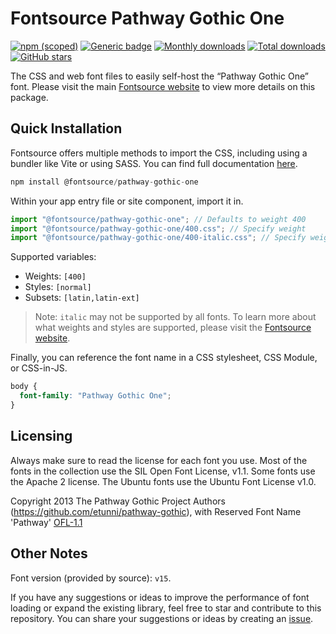 # Fontsource Pathway Gothic One

[![npm (scoped)](https://img.shields.io/npm/v/@fontsource/pathway-gothic-one?color=brightgreen)](https://www.npmjs.com/package/@fontsource/pathway-gothic-one) [![Generic badge](https://img.shields.io/badge/fontsource-passing-brightgreen)](https://github.com/fontsource/fontsource) [![Monthly downloads](https://badgen.net/npm/dm/@fontsource/pathway-gothic-one)](https://github.com/fontsource/fontsource) [![Total downloads](https://badgen.net/npm/dt/@fontsource/pathway-gothic-one)](https://github.com/fontsource/fontsource) [![GitHub stars](https://img.shields.io/github/stars/fontsource/fontsource.svg?style=social&label=Star)](https://github.com/fontsource/fontsource/stargazers)

The CSS and web font files to easily self-host the “Pathway Gothic One” font. Please visit the main [Fontsource website](https://fontsource.org/fonts/pathway-gothic-one) to view more details on this package.

## Quick Installation

Fontsource offers multiple methods to import the CSS, including using a bundler like Vite or using SASS. You can find full documentation [here](https://fontsource.org/docs/getting-started/introduction).

```javascript
npm install @fontsource/pathway-gothic-one
```

Within your app entry file or site component, import it in.

```javascript
import "@fontsource/pathway-gothic-one"; // Defaults to weight 400
import "@fontsource/pathway-gothic-one/400.css"; // Specify weight
import "@fontsource/pathway-gothic-one/400-italic.css"; // Specify weight and style
```

Supported variables:
- Weights: `[400]`
- Styles: `[normal]`
- Subsets: `[latin,latin-ext]`

> Note: `italic` may not be supported by all fonts. To learn more about what weights and styles are supported, please visit the [Fontsource website](https://fontsource.org/fonts/pathway-gothic-one).

Finally, you can reference the font name in a CSS stylesheet, CSS Module, or CSS-in-JS.

```css
body {
  font-family: "Pathway Gothic One";
}
```

## Licensing
Always make sure to read the license for each font you use. Most of the fonts in the collection use the SIL Open Font License, v1.1. Some fonts use the Apache 2 license. The Ubuntu fonts use the Ubuntu Font License v1.0.

Copyright 2013 The Pathway Gothic Project Authors (https://github.com/etunni/pathway-gothic), with Reserved Font Name 'Pathway'
[OFL-1.1](https://openfontlicense.org)

## Other Notes
Font version (provided by source): `v15`.

If you have any suggestions or ideas to improve the performance of font loading or expand the existing library, feel free to star and contribute to this repository. You can share your suggestions or ideas by creating an [issue](https://github.com/fontsource/fontsource/issues).
